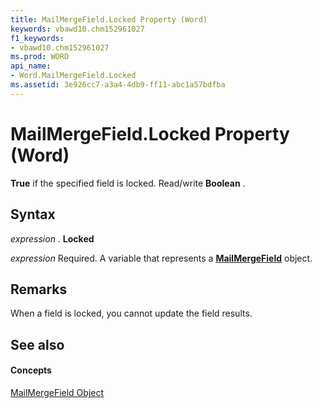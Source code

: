 ```yaml
---
title: MailMergeField.Locked Property (Word)
keywords: vbawd10.chm152961027
f1_keywords:
- vbawd10.chm152961027
ms.prod: WORD
api_name:
- Word.MailMergeField.Locked
ms.assetid: 3e926cc7-a3a4-4db9-ff11-abc1a57bdfba
---
```



# MailMergeField.Locked Property (Word)

 **True** if the specified field is locked. Read/write **Boolean** .


## Syntax

 _expression_ . **Locked**

 _expression_ Required. A variable that represents a **[MailMergeField](mailmergefield-object-word.md)** object.


## Remarks

When a field is locked, you cannot update the field results.


## See also


#### Concepts


[MailMergeField Object](mailmergefield-object-word.md)

